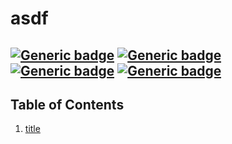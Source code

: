 # asdf
[![Generic badge](https://img.shields.io/badge/.js-42%25%0D%0A-36b595.svg)](https://shields.io/) [![Generic badge](https://img.shields.io/badge/.json-28%25%0D%0A-1a2f70.svg)](https://shields.io/) [![Generic badge](https://img.shields.io/badge/.md-14%25%0D%0A-8ffd3e.svg)](https://shields.io/) [![Generic badge](https://img.shields.io/badge/.yml-14%25%0D%0A-40607c.svg)](https://shields.io/)
---
## Table of Contents
1. [title](#title)
